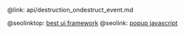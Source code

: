 @link: api/destruction_ondestruct_event.md

@seolinktop: [best ui framework](https://webix.com)
@seolink: [popup javascript](https://webix.com/widget/popup/)